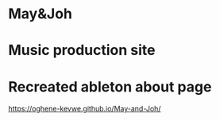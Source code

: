# May&Joh
# Music production site 
# Recreated ableton about page 
https://oghene-kevwe.github.io/May-and-Joh/
